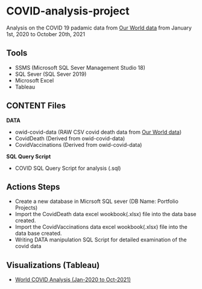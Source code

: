 # COVID-analysis-project
Analysis on the COVID 19 padamic data from [Our World data](https://ourworldindata.org/) from January 1st, 2020 to October 20th, 2021

## Tools
- SSMS (Microsoft SQL Sever Management Studio 18)
- SQL Sever (SQL Sever 2019)
- Microsoft Excel
- Tableau


## CONTENT Files
**DATA**
- owid-covid-data (RAW CSV covid death data from [Our World data](https://ourworldindata.org/covid-deaths))
- CovidDeath (Derived from owid-covid-data)
- CovidVaccinations (Derived from owid-covid-data)

**SQL Query Script**
- COVID SQL Query Script for analysis (.sql)


## Actions Steps
- Create a new database in Micrsoft SQL sever (DB Name: Portfolio Projects)
- Import the CovidDeath data excel wookbook(.xlsx) file into the data base created.
- Import the CovidVaccinations data excel wookbook(.xlsx) file into the data base created.
- Writing DATA manipulation SQL Script for detailed examination of the covid data

## Visualizations (Tableau)
- [World COVID Analysis (Jan-2020 to Oct-2021)](https://public.tableau.com/app/profile/victor.oguche/viz/WorldCOVIDAnalysisJan-2020toOct-2021/COVIDDataAnalysisViewBoard)

